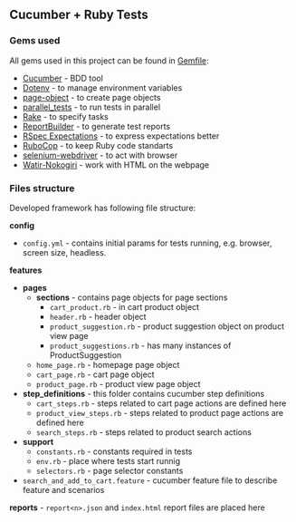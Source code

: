 ## Cucumber + Ruby Tests

### Gems used

All gems used in this project can be found in [Gemfile](https://github.com/thespecial/onliner/blob/master/Gemfile):

- [Cucumber](https://github.com/cucumber/cucumber) - BDD tool
- [Dotenv](https://github.com/bkeepers/dotenv) - to manage environment variables
- [page-object](https://github.com/cheezy/page-object) - to create page objects
- [parallel_tests](https://github.com/grosser/parallel_tests) - to run tests in parallel
- [Rake](https://github.com/ruby/rake) - to specify tasks
- [ReportBuilder](https://github.com/rajatthareja/ReportBuilder) - to generate test reports
- [RSpec Expectations](https://github.com/rspec/rspec-expectations) - to express expectations better
- [RuboCop](https://github.com/bbatsov/rubocop) - to keep Ruby code standarts
- [selenium-webdriver](https://github.com/SeleniumHQ/selenium/tree/master/rb) - to act with browser
- [Watir-Nokogiri](http://www.rubydoc.info/gems/watir-nokogiri/1.0.0) - work with HTML on the webpage 

### Files structure

Developed framework has following file structure:

**сonfig**
  - `config.yml` - contains initial params for tests running, e.g. browser, screen size, headless. 

**features**
  - **pages**
    - **sections** - contains page objects for page sections
      - `cart_product.rb` - in cart product object
      - `header.rb` - header object
      - `product_suggestion.rb` - product suggestion object on product view page
      - `product_suggestions.rb` - has many instances of ProductSuggestion
    - `home_page.rb` - homepage page object
    - `cart_page.rb` - cart page object
    - `product_page.rb` - product view page object
  - **step_definitions** - this folder contains cucumber step definitions
    - `cart_steps.rb` - steps related to cart page actions are defined here
    - `product_view_steps.rb` - steps related to product page actions are defined here
    - `search_steps.rb` - steps related to product search actions
  - **support**
    - `constants.rb` - constants required in tests
    - `env.rb` - place where tests start runnig
    - `selectors.rb` - page selector constants
  - `search_and_add_to_cart.feature` - cucumber feature file to describe feature and scenarios

**reports** - `report<n>.json` and `index.html` report files are placed here

  
